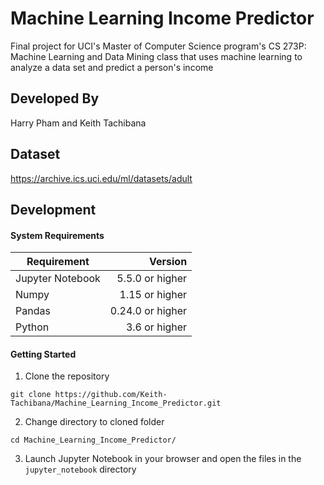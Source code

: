 # Machine Learning Income Predictor
Final project for UCI's Master of Computer Science program's CS 273P: Machine Learning and Data Mining class that uses machine learning to analyze a data set and predict a person's income
## Developed By
Harry Pham and Keith Tachibana
## Dataset
https://archive.ics.uci.edu/ml/datasets/adult
## Development
#### System Requirements
|     Requirement   |      Version     |
|-------------------|-----------------:|
| Jupyter Notebook  |  5.5.0 or higher |
| Numpy             |  1.15 or higher  |  
| Pandas            | 0.24.0 or higher |
| Python            |  3.6 or higher   |
#### Getting Started
1. Clone the repository
  ```shell
  git clone https://github.com/Keith-Tachibana/Machine_Learning_Income_Predictor.git
  ```
2. Change directory to cloned folder
  ```shell
  cd Machine_Learning_Income_Predictor/
  ```
3. Launch Jupyter Notebook in your browser and open the files in the `jupyter_notebook` directory
